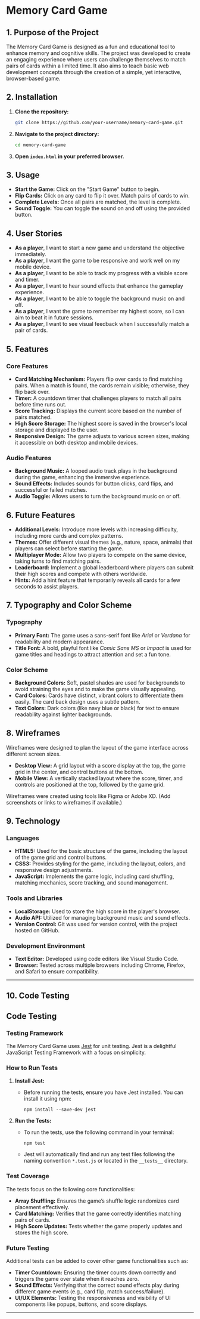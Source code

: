 # Memory Card Game

## 1. Purpose of the Project

The Memory Card Game is designed as a fun and educational tool to enhance memory and cognitive skills. The project was developed to create an engaging experience where users can challenge themselves to match pairs of cards within a limited time. It also aims to teach basic web development concepts through the creation of a simple, yet interactive, browser-based game.

## 2. Installation

1. **Clone the repository:**

    ```bash
    git clone https://github.com/your-username/memory-card-game.git
    ```

2. **Navigate to the project directory:**

    ```bash
    cd memory-card-game
    ```

3. **Open `index.html` in your preferred browser.**

## 3. Usage

- **Start the Game:** Click on the "Start Game" button to begin.
- **Flip Cards:** Click on any card to flip it over. Match pairs of cards to win.
- **Complete Levels:** Once all pairs are matched, the level is complete.
- **Sound Toggle:** You can toggle the sound on and off using the provided button.

## 4. User Stories

- **As a player**, I want to start a new game and understand the objective immediately.
- **As a player**, I want the game to be responsive and work well on my mobile device.
- **As a player**, I want to be able to track my progress with a visible score and timer.
- **As a player**, I want to hear sound effects that enhance the gameplay experience.
- **As a player**, I want to be able to toggle the background music on and off.
- **As a player**, I want the game to remember my highest score, so I can aim to beat it in future sessions.
- **As a player**, I want to see visual feedback when I successfully match a pair of cards.

## 5. Features

### Core Features

- **Card Matching Mechanism:** Players flip over cards to find matching pairs. When a match is found, the cards remain visible; otherwise, they flip back over.
- **Timer:** A countdown timer that challenges players to match all pairs before time runs out.
- **Score Tracking:** Displays the current score based on the number of pairs matched.
- **High Score Storage:** The highest score is saved in the browser's local storage and displayed to the user.
- **Responsive Design:** The game adjusts to various screen sizes, making it accessible on both desktop and mobile devices.

### Audio Features

- **Background Music:** A looped audio track plays in the background during the game, enhancing the immersive experience.
- **Sound Effects:** Includes sounds for button clicks, card flips, and successful or failed matches.
- **Audio Toggle:** Allows users to turn the background music on or off.

## 6. Future Features

- **Additional Levels:** Introduce more levels with increasing difficulty, including more cards and complex patterns.
- **Themes:** Offer different visual themes (e.g., nature, space, animals) that players can select before starting the game.
- **Multiplayer Mode:** Allow two players to compete on the same device, taking turns to find matching pairs.
- **Leaderboard:** Implement a global leaderboard where players can submit their high scores and compete with others worldwide.
- **Hints:** Add a hint feature that temporarily reveals all cards for a few seconds to assist players.

## 7. Typography and Color Scheme

### Typography

- **Primary Font:** The game uses a sans-serif font like *Arial* or *Verdana* for readability and modern appearance.
- **Title Font:** A bold, playful font like *Comic Sans MS* or *Impact* is used for game titles and headings to attract attention and set a fun tone.

### Color Scheme

- **Background Colors:** Soft, pastel shades are used for backgrounds to avoid straining the eyes and to make the game visually appealing.
- **Card Colors:** Cards have distinct, vibrant colors to differentiate them easily. The card back design uses a subtle pattern.
- **Text Colors:** Dark colors (like navy blue or black) for text to ensure readability against lighter backgrounds.

## 8. Wireframes

Wireframes were designed to plan the layout of the game interface across different screen sizes.

- **Desktop View:** A grid layout with a score display at the top, the game grid in the center, and control buttons at the bottom.
- **Mobile View:** A vertically stacked layout where the score, timer, and controls are positioned at the top, followed by the game grid.
  
Wireframes were created using tools like Figma or Adobe XD. (Add screenshots or links to wireframes if available.)

## 9. Technology

### Languages

- **HTML5:** Used for the basic structure of the game, including the layout of the game grid and control buttons.
- **CSS3:** Provides styling for the game, including the layout, colors, and responsive design adjustments.
- **JavaScript:** Implements the game logic, including card shuffling, matching mechanics, score tracking, and sound management.

### Tools and Libraries

- **LocalStorage:** Used to store the high score in the player's browser.
- **Audio API:** Utilized for managing background music and sound effects.
- **Version Control:** Git was used for version control, with the project hosted on GitHub.

### Development Environment

- **Text Editor:** Developed using code editors like Visual Studio Code.
- **Browser:** Tested across multiple browsers including Chrome, Firefox, and Safari to ensure compatibility.

---

## 10. Code Testing

## Code Testing

### Testing Framework

The Memory Card Game uses [Jest](https://jestjs.io/) for unit testing. Jest is a delightful JavaScript Testing Framework with a focus on simplicity.

### How to Run Tests

1. **Install Jest:**
   - Before running the tests, ensure you have Jest installed. You can install it using npm:
     ```
     npm install --save-dev jest
     ```

2. **Run the Tests:**
   - To run the tests, use the following command in your terminal:
     ```
     npm test
     ```
   - Jest will automatically find and run any test files following the naming convention `*.test.js` or located in the `__tests__` directory.

### Test Coverage

The tests focus on the following core functionalities:

- **Array Shuffling:** Ensures the game’s shuffle logic randomizes card placement effectively.
- **Card Matching:** Verifies that the game correctly identifies matching pairs of cards.
- **High Score Updates:** Tests whether the game properly updates and stores the high score.

### Future Testing

Additional tests can be added to cover other game functionalities such as:

- **Timer Countdown:** Ensuring the timer counts down correctly and triggers the game over state when it reaches zero.
- **Sound Effects:** Verifying that the correct sound effects play during different game events (e.g., card flip, match success/failure).
- **UI/UX Elements:** Testing the responsiveness and visibility of UI components like popups, buttons, and score displays.

---
